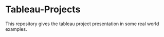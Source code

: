 # Tableau-Projects
This repository gives the tableau project presentation in some real world examples.
